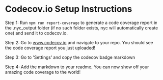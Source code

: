 # Codecov.io Setup Instructions

Step 1: Run ```npm run report-coverage``` to generate a code coverage report in the .nyc_output folder (if no such folder exists, nyc will automatically create one) and send it to codecov.io.

Step 2: Go to www.codecov.io and navigate to your repo. You should see the code coverage report you just uploaded! 

Step 3: Go to 'Settings' and copy the codecov badge markdown

Step 4: Add the markdown to your readme. You can now show off your amazing code coverage to the world! 
